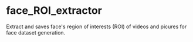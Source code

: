 # face_ROI_extractor
Extract and saves face's region of interests (ROI) of videos and picures for face dataset generation.
